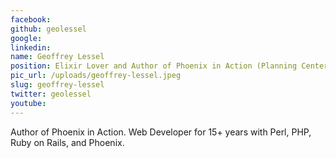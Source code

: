 ```yaml
---
facebook: 
github: geolessel
google: 
linkedin: 
name: Geoffrey Lessel
position: Elixir Lover and Author of Phoenix in Action (Planning Center)
pic_url: /uploads/geoffrey-lessel.jpeg
slug: geoffrey-lessel
twitter: geolessel
youtube: 
---
```

Author of Phoenix in Action. Web Developer for 15+ years with Perl, PHP, Ruby on Rails, and Phoenix.
